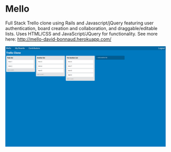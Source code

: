 # Mello

Full Stack Trello clone using Rails and Javascript/jQuery featuring user authentication, board creation and collaboration, and draggable/editable
lists. Uses HTML/CSS and JavaScript/JQuery for functionality. See more here: http://mello-david-bonnaud.herokuapp.com/
 
<img src="screenshot.png" alt="Mello Screenshot">
 
 
